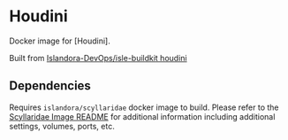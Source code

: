 # Houdini

Docker image for [Houdini].

Built from [Islandora-DevOps/isle-buildkit houdini](https://github.com/Islandora-DevOps/isle-buildkit/tree/main/houdini)

## Dependencies

Requires `islandora/scyllaridae` docker image to build. Please refer to the
[Scyllaridae Image README](../scyllaridae/README.md) for additional information including
additional settings, volumes, ports, etc.
